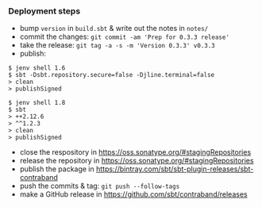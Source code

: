 
### Deployment steps

* bump `version` in `build.sbt` & write out the notes in `notes/`
* commit the changes: `git commit -am 'Prep for 0.3.3 release'`
* take the release: `git tag -a -s -m 'Version 0.3.3' v0.3.3`
* publish:

```
$ jenv shell 1.6
$ sbt -Dsbt.repository.secure=false -Djline.terminal=false
> clean
> publishSigned
```

```
$ jenv shell 1.8
$ sbt
> ++2.12.6
> ^^1.2.3
> clean
> publishSigned
```

* close the respository in https://oss.sonatype.org/#stagingRepositories
* release the repository in https://oss.sonatype.org/#stagingRepositories
* publish the package in https://bintray.com/sbt/sbt-plugin-releases/sbt-contraband
* push the commits & tag: `git push --follow-tags`
* make a GitHub release in https://github.com/sbt/contraband/releases
